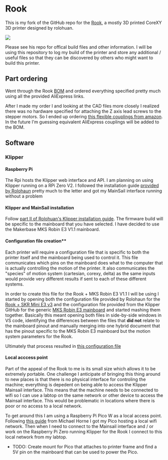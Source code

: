 # Rook

This is my fork of the GitHub repo for the [Rook](https://github.com/rolohaun/Rook), a mostly 3D printed CoreXY 3D printer designed
by rolohuan. 

![](Build_Photos/rook.png)

Please see his repo for offical build files and other information. I will be using this repository to
log my build of the printer and store any additional / useful files so that they
can be discovered by others who might want to build this printer.

## Part ordering

Went through the Rook [BOM](https://docs.google.com/spreadsheets/d/1oHDEvndkkvPFOBis4atrHRHK_DMTvttFUFWDg2He6To/edit#gid=0) and
ordered everything specified pretty much using all the provided AliExpress links. 

After I made my order I and looking at the CAD files more closely I realized there was no
hardware specified for attaching the Z axis lead screws to the stepper motors. So I
ended up ordering [this flexible couplings from amazon](https://www.amazon.com/AFUNTA-Flexible-Couplings-Compatible-Machines/dp/B07JL1QYLS/ref=sr_1_4?crid=4MQ82V5BYPGQ&keywords=flexible+couplings+5mm+to+8mm&qid=1670003750&s=industrial&sprefix=Flexible+Couplings+%2Cindustrial%2C145&sr=1-4).
In the future I'm guessing equivalent AliExpress couplings will be added to the BOM.

## Software

### Klipper

#### Raspberry Pi

The Rpi hosts the Klipper web interface and API.
I am planning on using Klipper running on a RPi Zero V2. I followed the installation
guide [provided by Rolohaun](https://www.youtube.com/watch?v=OmBIHB9TFgc&t=314s)
pretty much to the letter and got my MainSail interface running without
a problem

#### Klipper and MainSail installation

Follow [part II of Rolohuan's Klipper installation guide](https://www.youtube.com/watch?v=-SYqTW7wJTo). The firmware
build will be specific to the mainboard that you have selected. I have decided to use the Makerbase
MKS Robin E3 V1.1 mainboard. 

#### Configuration file creation**

Each printer will require a configuration file that is specific to both the printer itself and the mainboard
being used to control it. This file communicates which pins on the mainboard does what to
the computer that is actually controlling the motion of the printer. It also
communicates the "species" of motion system (cartesian, corexy, delta) as the same inputs would
provide very different results if sent to each of these different systems.

In order to create this file for the Rook + MKS Robin E3 V1.1 I will be using I started by opening
both the configuration file provided by Rolohaun for the [Rook + SKR Mini E3 v3](https://github.com/rolohaun/Rook/blob/main/Klipper%20Config/SKR%20Mini%20E3%20v3%20Config/printer.cfg) and the configuration file provided from the Klipper GitHub for
the generic [MKS Robin E3 mainboard](https://github.com/Klipper3d/klipper/blob/master/config/generic-mks-robin-e3.cfg) and started
mashing them together. Basically this meant opening both files in side-by-side windows in VS code, identifying
the differences between the files that **did not** relate to the mainboard pinout and manually merging
into one hybrid document that has the pinout specific to the MKS Robin E3 mainboard but the motion system
parameters for the Rook.

Ultimately that process resulted in [this configuration file](https://github.com/EthanHolleman/Rook-build/blob/main/Klipper%20Config/MKRobinE3V1.1/rook/rook-mks-robin-e3.cfg)

#### Local acccess point

Part of the appeal of the Rook to me is its small size which allows it to be extremely portable.
One challenge I anticipate of bringing this thing around to new places is that
there is no physical interface for controling the machine; everything is depedent on being
able to access the Klipper Mainsail interface. This means that the machine needs to be
connected to wifi so I can use a labtop on the same network 
or other device to access the Mainsail interface. This would be problematic in locations
where there is poor or no access to a local network. 

To get around this I am using a Raspberry Pi Pico W as a local access point. Following
[this guide](https://www.recantha.co.uk/blog/?p=21398) from Michael Horne I got my
Pico hosting a local wifi network. Then when I need to connect to the Mainsail interface
and / or work on the Raspberry Pi Zero running Klipper for the Rook I connect
to this local network from my labtop. 

- TODO: Create mount for Pico that attaches to printer frame and find a 5V pin
on the mainboard that can be used to power the Pico.



